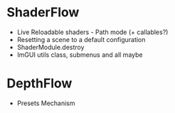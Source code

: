 # ShaderFlow
- Live Reloadable shaders - Path mode (+ callables?)
- Resetting a scene to a default configuration
- ShaderModule.destroy
- ImGUI utils class, submenus and all maybe

# DepthFlow
- Presets Mechanism
